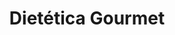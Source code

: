 ---
title: "Dietética Gourmet"
url: /ciudad-autonoma-de-buenos-aires/dietetica-gourmet/
shop: Bioladen
---